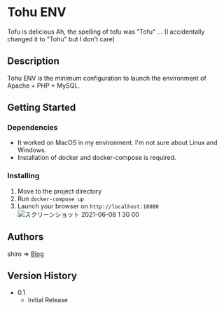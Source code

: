 # Tohu ENV
Tofu is delicious
Ah, the spelling of tofu was "Tofu" ... (I accidentally changed it to "Tohu" but I don't care)

## Description

Tohu ENV is the minimum configuration to launch the environment of Apache + PHP + MySQL.

## Getting Started

### Dependencies
* It worked on MacOS in my environment. I'm not sure about Linux and Windows.
* Installation of docker and docker-compose is required.

### Installing
1. Move to the project directory
2. Run `docker-compose up`
3. Launch your browser on `http://localhost:18080`
![スクリーンショット 2021-06-08 1 30 00](https://user-images.githubusercontent.com/27280734/121056509-3d0d5480-c7f9-11eb-98d0-9e8bed04ce40.png)

## Authors
shiro => [Blog](https://shiro-secret-base.com)

## Version History
* 0.1
    * Initial Release
